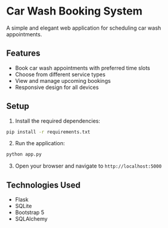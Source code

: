 # Car Wash Booking System

A simple and elegant web application for scheduling car wash appointments.

## Features

- Book car wash appointments with preferred time slots
- Choose from different service types
- View and manage upcoming bookings
- Responsive design for all devices

## Setup

1. Install the required dependencies:
```bash
pip install -r requirements.txt
```

2. Run the application:
```bash
python app.py
```

3. Open your browser and navigate to `http://localhost:5000`

## Technologies Used

- Flask
- SQLite
- Bootstrap 5
- SQLAlchemy
